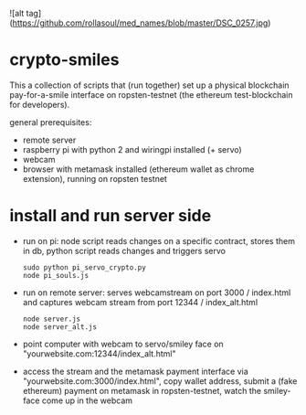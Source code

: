 ![alt tag] (https://github.com/rollasoul/med_names/blob/master/DSC_0257.jpg)


# crypto-smiles

This a collection of scripts that (run together) set up a physical blockchain pay-for-a-smile interface on ropsten-testnet (the ethereum test-blockchain for developers). 

general prerequisites:

- remote server
- raspberry pi with python 2 and wiringpi installed
  (+ servo)
- webcam
- browser with metamask installed (ethereum wallet as chrome extension), running on ropsten testnet

# install and run server side


- run on pi: node script reads changes on a specific contract, stores them in db, python script reads changes and triggers servo
  ```
  sudo python pi_servo_crypto.py
  node pi_souls.js
  
  ```
  
- run on remote server: serves webcamstream on port 3000 / index.html and captures webcam stream from port 12344 / index_alt.html
  ```
  node server.js
  node server_alt.js
  ```

- point computer with webcam to servo/smiley face on "yourwebsite.com:12344/index_alt.html"
- access the stream and the metamask payment interface via "yourwebsite.com:3000/index.html", 
  copy wallet address, submit a (fake ethereum) payment on metamask in ropsten-testnet, watch the smiley-face come up in the webcam
